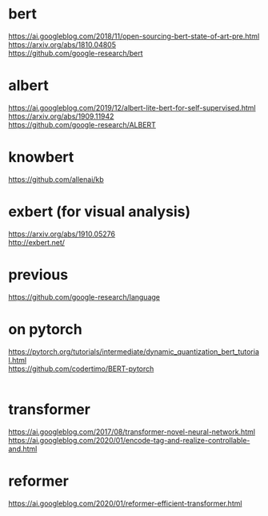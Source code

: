 # bert
https://ai.googleblog.com/2018/11/open-sourcing-bert-state-of-art-pre.html <br>
https://arxiv.org/abs/1810.04805 <br>
https://github.com/google-research/bert <br>
# albert
https://ai.googleblog.com/2019/12/albert-lite-bert-for-self-supervised.html <br>
https://arxiv.org/abs/1909.11942 <br>
https://github.com/google-research/ALBERT <br>
# knowbert
https://github.com/allenai/kb <br>
# exbert (for visual analysis)
https://arxiv.org/abs/1910.05276 <br>
http://exbert.net/ <br>
# previous
https://github.com/google-research/language <br>
# on pytorch
https://pytorch.org/tutorials/intermediate/dynamic_quantization_bert_tutorial.html <br>
https://github.com/codertimo/BERT-pytorch<br><br>
# transformer
https://ai.googleblog.com/2017/08/transformer-novel-neural-network.html <br>
https://ai.googleblog.com/2020/01/encode-tag-and-realize-controllable-and.html <br>
# reformer
https://ai.googleblog.com/2020/01/reformer-efficient-transformer.html <br>
